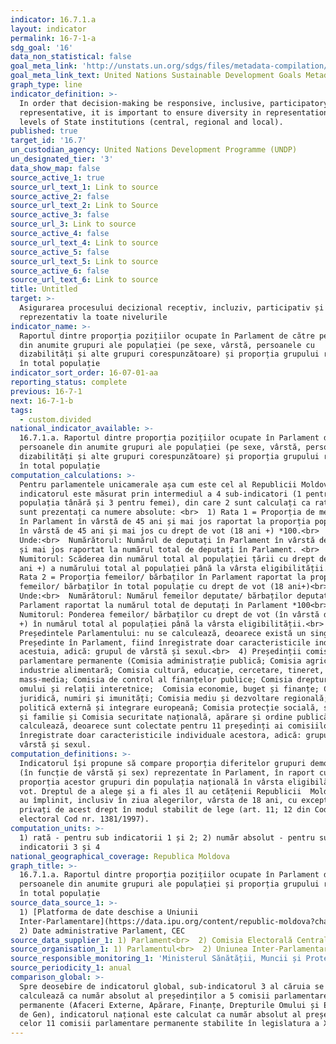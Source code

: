 ```yaml
---
indicator: 16.7.1.a
layout: indicator
permalink: 16-7-1-a
sdg_goal: '16'
data_non_statistical: false
goal_meta_link: 'http://unstats.un.org/sdgs/files/metadata-compilation/Metadata-Goal-16.pdf'
goal_meta_link_text: United Nations Sustainable Development Goals Metadata (PDF 4.0 MB)
graph_type: line
indicator_definition: >-
  In order that decision-making be responsive, inclusive, participatory and
  representative, it is important to ensure diversity in representation at all
  levels of State institutions (central, regional and local).
published: true
target_id: '16.7'
un_custodian_agency: United Nations Development Programme (UNDP)
un_designated_tier: '3'
data_show_map: false
source_active_1: true
source_url_text_1: Link to source
source_active_2: false
source_url_text_2: Link to Source
source_active_3: false
source_url_3: Link to source
source_active_4: false
source_url_text_4: Link to source
source_active_5: false
source_url_text_5: Link to source
source_active_6: false
source_url_text_6: Link to source
title: Untitled
target: >-
  Asigurarea procesului decizional receptiv, incluziv, participativ și
  reprezentativ la toate nivelurile
indicator_name: >-
  Raportul dintre proporția pozițiilor ocupate în Parlament de către persoanele
  din anumite grupuri ale populației (pe sexe, vârstă, persoanele cu
  dizabilități și alte grupuri corespunzătoare) și proporția grupului respectiv
  în total populație
indicator_sort_order: 16-07-01-aa
reporting_status: complete
previous: 16-7-1
next: 16-7-1-b
tags:
  - custom.divided
national_indicator_available: >-
  16.7.1.a. Raportul dintre proporția pozițiilor ocupate în Parlament de către
  persoanele din anumite grupuri ale populației (pe sexe, vârstă, persoanele cu
  dizabilități și alte grupuri corespunzătoare) și proporția grupului respectiv
  în total populație
computation_calculations: >-
  Pentru parlamentele unicamerale așa cum este cel al Republicii Moldova,
  indicatorul este măsurat prin intermediul a 4 sub-indicatori (1 pentru
  populația tânără și 3 pentru femei), din care 2 sunt calculați ca rate, iar 2
  sunt prezentați ca numere absolute: <br>  1) Rata 1 = Proporția de membrilor
  în Parlament în vârstă de 45 ani și mai jos raportat la proporția populației
  în vârstă de 45 ani și mai jos cu drept de vot (18 ani +) *100.<br> 
  Unde:<br>  Numărătorul: Numărul de deputați în Parlament în vârstă de 45 ani
  și mai jos raportat la numărul total de deputați în Parlament. <br> 
  Numitorul: Scăderea din numărul total al populației țării cu drept de vot (18
  ani +) a numărului total al populației până la vârsta eligibilității.<br>  2)
  Rata 2 = Proporția femeilor/ bărbaților în Parlament raportat la proporția
  femeilor/ bărbaților în total populație cu drept de vot (18 ani+)<br> 
  Unde:<br>  Numărătorul: Numărul femeilor deputate/ bărbaților deputați  în
  Parlament raportat la numărul total de deputați în Parlament *100<br> 
  Numitorul: Ponderea femeilor/ bărbaților cu drept de vot (în vârstă de 18 ani
  +) în numărul total al populației până la vârsta eligibilității.<br>  3)
  Președintele Parlamentului: nu se calculează, deoarece există un singur
  Președinte în Parlament, fiind înregistrate doar caracteristicile individuale
  acestuia, adică: grupul de vârstă și sexul.<br>  4) Președinții comisiilor
  parlamentare permanente (Comisia administrație publică; Comisia agricultură și
  industrie alimentară; Comisia cultură, educație, cercetare, tineret, sport și
  mass-media; Comisia de control al finanțelor publice; Comisia drepturile
  omului și relații interetnice;  Comisia economie, buget și finanțe; Comisia
  juridică, numiri și imunități; Comisia mediu și dezvoltare regională; Comisia
  politică externă și integrare europeană; Comisia protecție socială, sănătate
  și familie și Comisia securitate națională, apărare și ordine publică): nu se
  calculează, deoarece sunt colectate pentru 11 președinți ai comisiilor. Sunt
  înregistrate doar caracteristicile individuale acestora, adică: grupul de
  vârstă și sexul.
computation_definitions: >-
  Indicatorul își propune să compare proporția diferitelor grupuri demografice
  (în funcție de vârstă și sex) reprezentate în Parlament, în raport cu
  proporția acestor grupuri din populația națională în vârsta eligibilă pentru
  vot. Dreptul de a alege și a fi ales îl au cetățenii Republicii  Moldova care
  au împlinit, inclusiv în ziua alegerilor, vârsta de 18 ani, cu excepția celor
  privați de acest drept în modul stabilit de lege (art. 11; 12 din Codul
  electoral Cod nr. 1381/1997).
computation_units: >-
  1) rată - pentru sub indicatorii 1 și 2; 2) număr absolut - pentru sub
  indicatorii 3 și 4
national_geographical_coverage: Republica Moldova
graph_title: >-
  16.7.1.a. Raportul dintre proporția pozițiilor ocupate în Parlament de către
  persoanele din anumite grupuri ale populației și proporția grupului respectiv
  în total populație
source_data_source_1: >-
  1) [Platforma de date deschise a Uniunii
  Inter-Parlamentare](https://data.ipu.org/content/republic-moldova?chamber_id=13501)<br> 
  2) Date administrative Parlament, CEC
source_data_supplier_1: 1) Parlament<br>  2) Comisia Electorală Centrală
source_organisation_1: 1) Parlamentul<br>  2) Uniunea Inter-Parlamentară
source_responsible_monitoring_1: 'Ministerul Sănătății, Muncii și Protecției Sociale'
source_periodicity_1: anual
comparison_global: >-
  Spre deosebire de indicatorul global, sub-indicatorul 3 al căruia se
  calculează ca număr absolut al președinților a 5 comisii parlamentare
  permanente (Afaceri Externe, Apărare, Finanțe, Drepturile Omului și Egalitate
  de Gen), indicatorul național este calculat ca număr absolut al președinților
  celor 11 comisii parlamentare permanente stabilite în legislatura a X-a.
---
```


